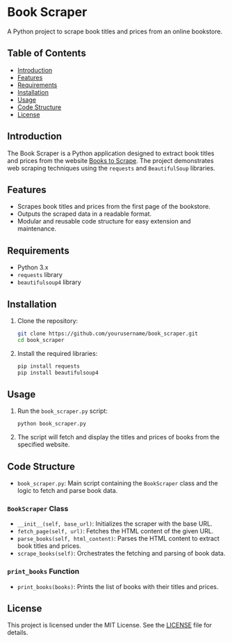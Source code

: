 # Book Scraper

A Python project to scrape book titles and prices from an online bookstore.

## Table of Contents
- [Introduction](#introduction)
- [Features](#features)
- [Requirements](#requirements)
- [Installation](#installation)
- [Usage](#usage)
- [Code Structure](#code-structure)
- [License](#license)

## Introduction
The Book Scraper is a Python application designed to extract book titles and prices from the website [Books to Scrape](http://books.toscrape.com/). The project demonstrates web scraping techniques using the `requests` and `BeautifulSoup` libraries.

## Features
- Scrapes book titles and prices from the first page of the bookstore.
- Outputs the scraped data in a readable format.
- Modular and reusable code structure for easy extension and maintenance.

## Requirements
- Python 3.x
- `requests` library
- `beautifulsoup4` library

## Installation
1. Clone the repository:
    ```bash
    git clone https://github.com/yourusername/book_scraper.git
    cd book_scraper
    ```

2. Install the required libraries:
    ```bash
    pip install requests
    pip install beautifulsoup4
    ```

## Usage
1. Run the `book_scraper.py` script:
    ```bash
    python book_scraper.py
    ```

2. The script will fetch and display the titles and prices of books from the specified website.

## Code Structure
- `book_scraper.py`: Main script containing the `BookScraper` class and the logic to fetch and parse book data.

### `BookScraper` Class
- `__init__(self, base_url)`: Initializes the scraper with the base URL.
- `fetch_page(self, url)`: Fetches the HTML content of the given URL.
- `parse_books(self, html_content)`: Parses the HTML content to extract book titles and prices.
- `scrape_books(self)`: Orchestrates the fetching and parsing of book data.

### `print_books` Function
- `print_books(books)`: Prints the list of books with their titles and prices.

## License
This project is licensed under the MIT License. See the [LICENSE](LICENSE) file for details.
